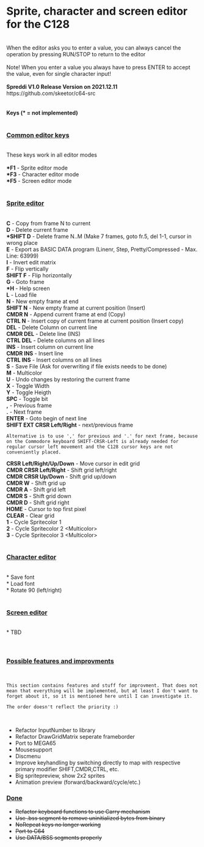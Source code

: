 # Sprite, character and screen editor for the C128<br>
<br>
When the editor asks you to enter a value, you can always cancel the operation by pressing RUN/STOP to return to the editor<br>
<br>
Note! When you enter a value you always have to press ENTER to accept the value, even for single character input!<br>
<br>
<b>Spreddi V1.0 Release Version on 2021.12.11</b><br>
https://github.com/skeetor/c64-src<br>
<br>
<br>
<b>Keys (* = not implemented)</b><br>
<br>

### <u><b>Common editor keys</b></u><br>
<br>
These keys work in all editor modes<br>
<br>
<b>*F1</b> - Sprite editor mode<br>
<b>*F3</b> - Character editor mode<br>
<b>*F5</b> - Screen editor mode<br>
<br>

### <b><u>Sprite editor</u></b><br>
<br>
<b>C</b> - Copy from frame N to current<br>
<b>D</b> - Delete current frame<br>
<b>*SHIFT D</b> - Delete frame N..M (Make 7 frames, goto fr.5, del 1-1, cursor in wrong place<br>
<b>E</b> - Export as BASIC DATA program (Linenr, Step, Pretty/Compressed - Max. Line: 63999)<br>
<b>I</b> - Invert edit matrix<br>
<b>F</b> - Flip vertically<br>
<b>SHIFT F</b> - Flip horizontally<br>
<b>G</b> - Goto frame<br>
<b>*H</b> - Help screen<br>
<b>L</b> - Load file<br>
<b>N</b> - New empty frame at end<br>
<b>SHIFT N</b> - New empty frame at current position (Insert)<br>
<b>CMDR N</b> - Append current frame at end (Copy)<br>
<b>CTRL N</b> - Insert copy of current frame at current position (Insert copy)<br>
<b>DEL</b> - Delete Column on current line<br>
<b>CMDR DEL</b> - Delete line (INS)<br>
<b>CTRL DEL</b> - Delete columns on all lines<br>
<b>INS</b> - Insert column on current line<br>
<b>CMDR INS</b> - Insert line<br>
<b>CTRL INS</b> - Insert columns on all lines<br>
<b>S</b> - Save File (Ask for overwriting if file exists needs to be done)<br>
<b>M</b> - Multicolor<br>
<b>U</b> - Undo changes by restoring the current frame<br>
<b>X</b> - Toggle Width<br>
<b>Y</b> - Toggle Heigth<br>
<b>SPC</b> - Toggle bit<br>
<b>,</b> - Previous frame<br>
<b>.</b> - Next frame<br>
<b>ENTER</b> - Goto begin of next line<br>
<b>SHIFT EXT CRSR Left/Right</b> - next/previous frame<br>

    Alternative is to use ',' for previous and '.' for next frame, because on the Commodore keyboard SHIFT-CRSR-Left is already needed for regular cursor left movement and the C128 cursor keys are not conveniently placed.

<b>CRSR Left/Right/Up/Down</b> - Move cursor in edit grid<br>
<b>CMDR CRSR Left/Right</b> - Shift grid left/right<br>
<b>CMDR CRSR Up/Down</b> - Shift grid up/down<br>
<b>CMDR W</b> - Shift grid up<br>
<b>CMDR A</b> - Shift grid left<br>
<b>CMDR S</b> - Shift grid down<br>
<b>CMDR D</b> - Shift grid right<br>
<b>HOME</b> - Cursor to top first pixel<br>
<b>CLEAR</b> - Clear grid<br>
<b>1</b> - Cycle Spritecolor 1<br>
<b>2</b> - Cycle Spritecolor 2 &lt;Multicolor&gt;<br>
<b>3</b> - Cycle Spritecolor 3 &lt;Multicolor&gt;<br>
<br>
### <u><b>Character editor</b></u><br>
<br>
* Save font<br>
* Load font<br>
* Rotate 90 (left/right)<br>
<br>

### <u><b>Screen editor</b></u>
<br>
* TBD<br>
<br>
<br>

### <u><b>Possible features and improvments</b></u><br>
<br>

    This section contains features and stuff for improvment. That does not mean that everything will be implemented, but at least I don't want to forget about it, so it is mentioned here until I can investigate it.

    The order doesn't reflect the priority :)
<br>

* Refactor InputNumber to library
* Refactor DrawGridMatrix seperate frameborder<br>
* Port to MEGA65<br>
* Mousesupport<br>
* Discmenu<br>
* Improve keyhandling by switching directly to map with respective primary modifier SHIFT,CMDR,CTRL, etc.<br>
* Big spritepreview, show 2x2 sprites<br>
* Animation preview (forward/backward/cycle/etc.)<br>

### <u><b>Done</b></u><br>
* <s>Refactor keyboard functions to use Carry mechanism</s><br>
* <s>Use .bss segment to remove uninitialized bytes from binary</s><br>
* <s>NoRepeat keys no longer working</s><br>
* <s>Port to C64</s><br>
* <s>Use DATA/BSS segments properly</s><br>

